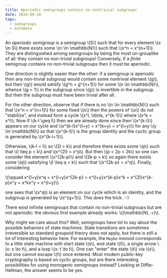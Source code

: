 ```yaml
---
title: Aperiodic semigroups contain no nontrivial subgroups
date: 2014-09-20
tags: 
  - semigroups
  - automata
---
```


An *aperiodic semigroup* is a semigroup \\(S\\) such that for every element \\(x
\in S\\) there exists some \\(n \in \mathbb{N}\\) such that \\(x^n = x^{n+1}\\).
They are distinguished among semigroups by being the most un-grouplike of all:
they contain no non-trivial subgroups! Conversely, if a *finite* semigroup
contains no non-trivial subgroups then it must be aperiodic.

One direction is slightly easier than the other: if a semigroup is aperiodic
then any non-trivial subgroup would contain some nontrivial element \\(g\\), but
then \\(g\\) would satisfy \\(g^n = g^{n+1}\\) for some \\(n \in \mathbb{N}\\),
whence \\(g = 1\\) in the subgroup since \\(g\\) is invertible in the subgroup.
But then the subgroup must have been trivial after all.

For the other direction, observe that if there is no \\(n \in \mathbb{N}\\) such
that \\(x^n = x^{n+1}\\) for some fixed \\(x\\) then the powers of \\(x\\) do
not "stabilize", and instead form a cycle \\(x^l, \ldots, x^{k-1}\\) where
\\(x^k = x^l\\). Now if \\(k-l \geq l\\) then we are already done since then
\\(x^{k-l}\\) appears on our cycle and \\(x^{k-l}x^{l+y} = x^{k+y} = x^{l+y}\\)
for any \\(y \in \mathbb{N}\\) so that \\(x^{k-l}\\) is the group identity and
the cyclic group is generated by \\(x^{k-l+1}\\). 

Otherwise, \\(k-l < l\\) so \\(2l > k\\) and therefore there exists some \\(p\\)
such that \\(l \leq p < k\\) and \\(x^{2l} = x^p\\). But then \\(p < 2p < 2k\\)
so one can consider the element \\(x^{2k-p}\\) and \\(2k-p > k\\) so again there
exists some \\(q\\) satisfying \\(l \leq q < k\\) such that \\(x^{2k-p} =
x^q\\). Finally, considering

\\(\qquad x^{l+y}x^q = x^{l+y}x^{2k-p} = x^{l+y}x^{k-p}x^k = x^{2l}x^{k-p}x^y = x^kx^y
= x^{l+y}\\)

one sees that \\(x^q\\) is an element on our cycle which is an identity, and the
subgroup is generated by \\(x^{q+1}\\). This does the trick. :-)

There exist infinite semigroups that contain no non-trivial subgroups but are
not aperiodic: the obvious first example already works: \\((\mathbb{N}, +)\\). 

Why might we care about this? Well, semigroups have lot to say about the
possible behaviors of state machines.  State transitions are sometimes
irreversible so standard groupoid theory does not apply, but there is still a
lot of interesting behavior here. For example, the `Maybe` monoid corresponds to a
little state machine with start state \\(s\\), end state \\(t\\), a single arrow
\\(x: s \to t\\), and a loop \\(x: t \to t\\). One can "enter" the state \\(t\\)
via \\(x\\), but one cannot escape \\(t\\) once entered. Most modern public-key
cryptography is based on cyclic groups, but are there interesting possibilities
for using monogenic semigroups instead? Looking at Diffie-Hellman, the answer
seems to be yes.
